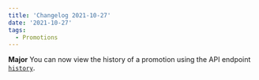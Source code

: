 ```yaml
---
title: 'Changelog 2021-10-27'
date: '2021-10-27'
tags:
  - Promotions
---
```

**Major** You can now view the history of a promotion using the API endpoint [`history`](/docs/commerce-cloud/promotions/promotion-management/get-promotion-history).
